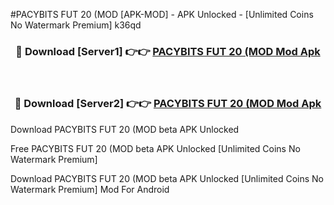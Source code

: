 #PACYBITS FUT 20 (MOD [APK-MOD] - APK Unlocked - [Unlimited Coins No Watermark Premium] k36qd



<div align="center">

<h3>🔴 Download [Server1] 👉👉 <a href="https://momento.my/?title=PACYBITS_FUT_20_(MOD">PACYBITS FUT 20 (MOD Mod Apk</a></h3><br>

<h3>🔴 Download [Server2] 👉👉 <a href="https://momento.my/?title=PACYBITS_FUT_20_(MOD">PACYBITS FUT 20 (MOD Mod Apk</a></h3>
</div>



Download PACYBITS FUT 20 (MOD beta APK Unlocked

Free PACYBITS FUT 20 (MOD beta APK Unlocked [Unlimited Coins No Watermark Premium]

Download PACYBITS FUT 20 (MOD beta APK Unlocked [Unlimited Coins No Watermark Premium] Mod For Android
